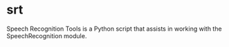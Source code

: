 # srt
Speech Recognition Tools is a Python script that assists in working with the SpeechRecognition module.
